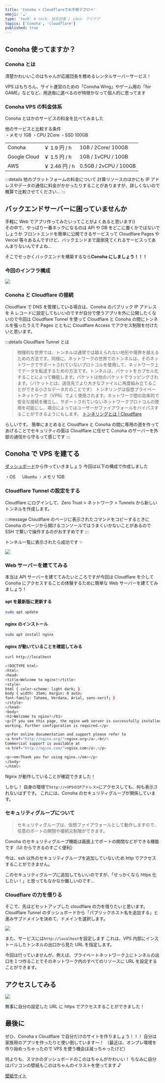 ```yaml
---
title: 'Conoha × Cloudflareでお手軽デプロイ'
emoji: '☁️'
type: 'tech' # tech: 技術記事 / idea: アイデア
topics: ['Conoha', 'cloudflare']
published: true
---
```


## Conoha 使ってますか？

### Conoha とは

清楚かわいいこのはちゃんが応援団長を務めるレンタルサーバーサービス！

VPS はもちろん、サイト運営のための「Conoha Wing」やゲーム用の「for GAME」などなど、用途毎に選べるのが特徴かなって個人的に思ってます

### Conoha VPS の料金体系

Conoha とほかのサービスの料金を比べてみました

他のサービスと比較する条件  
・メモリ 1GB
・CPU 2Core
・SSD 100GB

|              |                |                       |
| ------------ | -------------- | --------------------- |
| Conoha       | ￥ 1.9 円 / h  | 1GB / 2Core/ 100GB    |
| Google Cloud | ￥ 1.5 円 / h  | 1GB / 1vCPU / 10GB    |
| AWS          | ￥ 2.46 円 / h | 0.5GB / 2vCPU / 100GB |

:::details 他のプラットフォームの料金について
計算リソースのほかにも IP アドレスやデータの通信に料金がかかったりすることがありますが、詳しくないので概算で比較させてください...
:::

## バックエンドサーバーに困っていませんか

手軽に Web でアプリ作ってみたいってことがよくあると思います()  
その中で、やっぱり一番ネックになるのは API や DB をどこに置くかではないでしょうか
フロントエンドを簡単に公開できるサービスって Cloudflare Pages や Vercel 等々あるんですけど、バックエンドまで面倒見てくれるサービスってあんまりないんですよね...

そこでせっかくバックエンドを構築するなら**Conoha にしましょう！！！**

### 今回のインフラ構成

![](/images/20241224/infra.png)

### Conoha と Cloudflare の接続

Cloudflare で DNS を管理している場合は、Conoha のパブリック IP アドレスを A レコードに設定してもいいのですが自分で使うアプリを外に公開したくないので今回は Cloudflare Tunnel を使って Cloudflare と Conoha の間にトンネルを張ったうえで Pages とともに Cloudflare Access でアクセス制限を付けたいと思います。

:::details Cloudflare Tunnel とは

> 物理的な世界では、トンネルは通常では越えられない地形や境界を越えるための方法です。同様に、ネットワークの世界でのトンネルは、そのネットワークでサポートされていないプロトコルを使用して、ネットワーク上でデータを転送するための方法です。トンネルは、パケットをカプセル化することによって機能します。パケットは他のパケットでラッピングされます。（パケットとは、送信先でより大きなファイルに再度組み立てることができる小さなデータ片のことです）
> トンネリングは仮想プライベートネットワーク（VPN）でよく使用されます。ネットワーク間の効率的で安全な接続を確立し、サポートされていないネットワークプロトコルの使用を可能にし、場合によってはユーザーがファイアウォールをバイパスすることができるようにもします。
> [トンネリングとは | Cloudflare](https://www.cloudflare.com/ja-jp/learning/network-layer/what-is-tunneling/)

らしいです。
簡単にまとめると Cloudflare と Conoha の間に専用の道を作ってあげることでセキュリティの面は Cloudflare に任せて Conoha のサーバーを外部の通信から守るって感じです
:::

## Conoha で VPS を建てる

[ダッシュボード](https://manage.conoha.jp/Dashboard/)から作っていきましょう
今回は以下の構成で作成しました

・OS 　 Ubuntu
・メモリ 1GB

### Cloudflare Tunnel の設定をする

Cloudflare にログインして、Zero Trust > ネットワーク > Tunnels から新しいトンネルを作成します。

:::message
Cloudflare のページに表示されたコマンドをコピーするときに Conoha のページから開けるコンソールではうまくいかないことがあるので SSH で繋いで操作するのがおすすめです
:::

トンネル一覧に表示されたら成功です ✨

![](/images/20241224/cf-tunnel-success.png)

### Web サーバーを建ててみる

本当は API サーバーを建ててみたいところですが今回は Cloudflare を介して Conoha にアクセスすることの体験するために簡単な Web サーバーを建ててみましょう！

#### apt を最新版に更新する

```bash
sudo apt update
```

#### nginx のインストール

```bash
sudo apt install nginx
```

#### nginx が動いていることを確認してみる

```bash
curl http://localhost
```

```bash
<!DOCTYPE html>
<html>
<head>
<title>Welcome to nginx!</title>
<style>
html { color-scheme: light dark; }
body { width: 35em; margin: 0 auto;
font-family: Tahoma, Verdana, Arial, sans-serif; }
</style>
</head>
<body>
<h1>Welcome to nginx!</h1>
<p>If you see this page, the nginx web server is successfully installed and
working. Further configuration is required.</p>

<p>For online documentation and support please refer to
<a href="http://nginx.org/">nginx.org</a>.<br/>
Commercial support is available at
<a href="http://nginx.com/">nginx.com</a>.</p>

<p><em>Thank you for using nginx.</em></p>
</body>
</html>
```

Nginx が動作していることが確認できました！

しかし！
自身の環境で`http://<VPSのIPアドレス>`にアクセスしても、何も表示されないはずです。
これには、Conoha のセキュリティグループが関係しています。

### セキュリティグループについて

> セキュリティグループは、仮想ファイアウォールとして動作しますので、任意のポートの開閉や接続元制限ができます。

Conoha のセキュリティグループ機能は画面上でポートの開閉などができる機能です（UI からできるのすごく便利）

今は、ssh 以外のセキュリティグループを追加していないため http でアクセスすることができません。

このセキュリティグループに追加してもいいのですが、「せっかくなら https 化したい！」と思ってもなかなか難しいのです...

### Cloudflare の力を借りる

そこで、先ほどセットアップした cloudflare の力を借りたいと思います。
Cloudflare Tunnel のダッシュボードから「パブリックホスト名を追加する」と進みサブドメインを決めて、ドメインを選択します。

![](/images/20241224/cf-tunnel-url.png)

また、サービスには`http://localhost`を設定します
これは、VPS 内部にインストールしたトンネルの出口から見た URL を指定します。

今回は行っていませんが、例えば、プライベートネットワーク上にトンネルの出口を１つ作ることでそのネットワーク内のすべてのリソースに URL を設定することができます。

## アクセスしてみる

![](/images/20241224/nginx.png)

無事に自分の設定した URL に https でアクセスすることができました！

## 最後に

ぜひ、Conoha x Cloudflare で自分だけのサイトを作りましょう！！！
自分は家族用のアプリを作ったりと使い倒しています～！
（最近は、オンプレ環境を作り始めっちゃったので VPS を使う機会は減っちゃったけど）

何よりも、スマホのダッシュボードのこのはちゃんがかわいい！
ちなみに自分はパソコンの壁紙もこのはちゃんのイラストを使ってます ♪

[壁紙サイト](https://conoha.mikumo.com/wallpaper/)
